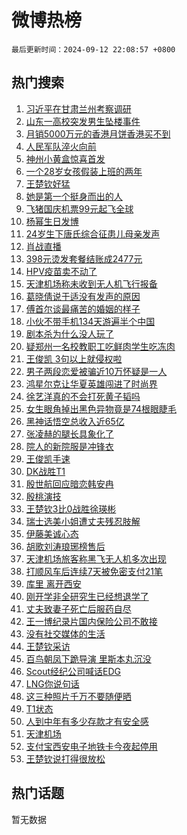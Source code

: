 # 微博热榜

`最后更新时间：2024-09-12 22:08:57 +0800`

## 热门搜索

1. [习近平在甘肃兰州考察调研](https://m.weibo.cn/search?containerid=100103type%3D1%26t%3D10%26q%3D%23%E4%B9%A0%E8%BF%91%E5%B9%B3%E5%9C%A8%E7%94%98%E8%82%83%E5%85%B0%E5%B7%9E%E8%80%83%E5%AF%9F%E8%B0%83%E7%A0%94%23&stream_entry_id=51&isnewpage=1&extparam=seat%3D1%26pos%3D0%26q%3D%2523%25E4%25B9%25A0%25E8%25BF%2591%25E5%25B9%25B3%25E5%259C%25A8%25E7%2594%2598%25E8%2582%2583%25E5%2585%25B0%25E5%25B7%259E%25E8%2580%2583%25E5%25AF%259F%25E8%25B0%2583%25E7%25A0%2594%2523%26cate%3D10103%26dgr%3D0%26c_type%3D51%26filter_type%3Drealtimehot%26stream_entry_id%3D51%26display_time%3D1726150135%26pre_seqid%3D17261501358380123536739)
1. [山东一高校突发男生坠楼事件](https://m.weibo.cn/search?containerid=100103type%3D1%26t%3D10%26q%3D%23%E5%B1%B1%E4%B8%9C%E4%B8%80%E9%AB%98%E6%A0%A1%E7%AA%81%E5%8F%91%E7%94%B7%E7%94%9F%E5%9D%A0%E6%A5%BC%E4%BA%8B%E4%BB%B6%23&stream_entry_id=31&isnewpage=1&extparam=seat%3D1%26realpos%3D1%26lcate%3D5001%26filter_type%3Drealtimehot%26c_type%3D31%26flag%3D2%26q%3D%2523%25E5%25B1%25B1%25E4%25B8%259C%25E4%25B8%2580%25E9%25AB%2598%25E6%25A0%25A1%25E7%25AA%2581%25E5%258F%2591%25E7%2594%25B7%25E7%2594%259F%25E5%259D%25A0%25E6%25A5%25BC%25E4%25BA%258B%25E4%25BB%25B6%2523%26band_rank%3D1%26pos%3D0%26dgr%3D0%26cate%3D5001%26stream_entry_id%3D31%26display_time%3D1726150135%26pre_seqid%3D17261501358380123536739)
1. [月销5000万元的香港月饼香港买不到](https://m.weibo.cn/search?containerid=100103type%3D1%26t%3D10%26q%3D%23%E6%9C%88%E9%94%805000%E4%B8%87%E5%85%83%E7%9A%84%E9%A6%99%E6%B8%AF%E6%9C%88%E9%A5%BC%E9%A6%99%E6%B8%AF%E4%B9%B0%E4%B8%8D%E5%88%B0%23&stream_entry_id=31&isnewpage=1&extparam=seat%3D1%26realpos%3D2%26lcate%3D5001%26filter_type%3Drealtimehot%26c_type%3D31%26flag%3D1%26q%3D%2523%25E6%259C%2588%25E9%2594%25805000%25E4%25B8%2587%25E5%2585%2583%25E7%259A%2584%25E9%25A6%2599%25E6%25B8%25AF%25E6%259C%2588%25E9%25A5%25BC%25E9%25A6%2599%25E6%25B8%25AF%25E4%25B9%25B0%25E4%25B8%258D%25E5%2588%25B0%2523%26band_rank%3D2%26pos%3D1%26dgr%3D0%26cate%3D5001%26stream_entry_id%3D31%26display_time%3D1726150135%26pre_seqid%3D17261501358380123536739)
1. [人民军队淬火向前](https://m.weibo.cn/search?containerid=100103type%3D1%26t%3D10%26q%3D%23%E4%BA%BA%E6%B0%91%E5%86%9B%E9%98%9F%E6%B7%AC%E7%81%AB%E5%90%91%E5%89%8D%23&stream_entry_id=31&isnewpage=1&extparam=seat%3D1%26realpos%3D3%26lcate%3D5001%26filter_type%3Drealtimehot%26c_type%3D31%26flag%3D0%26q%3D%2523%25E4%25BA%25BA%25E6%25B0%2591%25E5%2586%259B%25E9%2598%259F%25E6%25B7%25AC%25E7%2581%25AB%25E5%2590%2591%25E5%2589%258D%2523%26band_rank%3D3%26pos%3D2%26dgr%3D0%26cate%3D5001%26stream_entry_id%3D31%26display_time%3D1726150135%26pre_seqid%3D17261501358380123536739)
1. [神州小黄盒惊喜首发](https://m.weibo.cn/search?containerid=100103type%3D1%26t%3D10%26q%3D%23%E7%A5%9E%E5%B7%9E%E5%B0%8F%E9%BB%84%E7%9B%92%E6%83%8A%E5%96%9C%E9%A6%96%E5%8F%91%23&stream_entry_id=31&isnewpage=1&extparam=seat%3D1%26is_ad_pos%3D1%26lcate%3D5001%26filter_type%3Drealtimehot%26cate%3D5001%26c_type%3D31%26adid%3D254849%26q%3D%2523%25E7%25A5%259E%25E5%25B7%259E%25E5%25B0%258F%25E9%25BB%2584%25E7%259B%2592%25E6%2583%258A%25E5%2596%259C%25E9%25A6%2596%25E5%258F%2591%2523%26band_rank%3D4%26pos%3D3%26topic_ad%3D1%26dgr%3D0%26stream_entry_id%3D31%26display_time%3D1726150135%26pre_seqid%3D17261501358380123536739)
1. [一个28岁女孩假装上班的两年](https://m.weibo.cn/search?containerid=100103type%3D1%26t%3D10%26q%3D%23%E4%B8%80%E4%B8%AA28%E5%B2%81%E5%A5%B3%E5%AD%A9%E5%81%87%E8%A3%85%E4%B8%8A%E7%8F%AD%E7%9A%84%E4%B8%A4%E5%B9%B4%23&stream_entry_id=31&isnewpage=1&extparam=seat%3D1%26realpos%3D4%26lcate%3D5001%26filter_type%3Drealtimehot%26c_type%3D31%26flag%3D2%26q%3D%2523%25E4%25B8%2580%25E4%25B8%25AA28%25E5%25B2%2581%25E5%25A5%25B3%25E5%25AD%25A9%25E5%2581%2587%25E8%25A3%2585%25E4%25B8%258A%25E7%258F%25AD%25E7%259A%2584%25E4%25B8%25A4%25E5%25B9%25B4%2523%26band_rank%3D4%26pos%3D4%26dgr%3D0%26cate%3D5001%26stream_entry_id%3D31%26display_time%3D1726150135%26pre_seqid%3D17261501358380123536739)
1. [王楚钦好猛](https://m.weibo.cn/search?containerid=100103type%3D1%26t%3D10%26q%3D%E7%8E%8B%E6%A5%9A%E9%92%A6%E5%A5%BD%E7%8C%9B&stream_entry_id=31&isnewpage=1&extparam=seat%3D1%26realpos%3D5%26lcate%3D5001%26filter_type%3Drealtimehot%26c_type%3D31%26flag%3D0%26q%3D%25E7%258E%258B%25E6%25A5%259A%25E9%2592%25A6%25E5%25A5%25BD%25E7%258C%259B%26band_rank%3D5%26pos%3D5%26dgr%3D0%26cate%3D5001%26stream_entry_id%3D31%26display_time%3D1726150135%26pre_seqid%3D17261501358380123536739)
1. [她是第一个挺身而出的人](https://m.weibo.cn/search?containerid=100103type%3D1%26t%3D10%26q%3D%23%E5%A5%B9%E6%98%AF%E7%AC%AC%E4%B8%80%E4%B8%AA%E6%8C%BA%E8%BA%AB%E8%80%8C%E5%87%BA%E7%9A%84%E4%BA%BA%23&stream_entry_id=31&isnewpage=1&extparam=seat%3D1%26realpos%3D6%26lcate%3D5001%26filter_type%3Drealtimehot%26c_type%3D31%26flag%3D32768%26q%3D%2523%25E5%25A5%25B9%25E6%2598%25AF%25E7%25AC%25AC%25E4%25B8%2580%25E4%25B8%25AA%25E6%258C%25BA%25E8%25BA%25AB%25E8%2580%258C%25E5%2587%25BA%25E7%259A%2584%25E4%25BA%25BA%2523%26band_rank%3D6%26pos%3D6%26dgr%3D0%26cate%3D5001%26stream_entry_id%3D31%26display_time%3D1726150135%26pre_seqid%3D17261501358380123536739)
1. [飞猪国庆机票99元起飞全球](https://m.weibo.cn/search?containerid=100103type%3D1%26t%3D10%26q%3D%23%E9%A3%9E%E7%8C%AA%E5%9B%BD%E5%BA%86%E6%9C%BA%E7%A5%A899%E5%85%83%E8%B5%B7%E9%A3%9E%E5%85%A8%E7%90%83%23&stream_entry_id=31&isnewpage=1&extparam=seat%3D1%26is_ad_pos%3D1%26lcate%3D5001%26filter_type%3Drealtimehot%26cate%3D5001%26c_type%3D31%26adid%3D254898%26q%3D%2523%25E9%25A3%259E%25E7%258C%25AA%25E5%259B%25BD%25E5%25BA%2586%25E6%259C%25BA%25E7%25A5%25A899%25E5%2585%2583%25E8%25B5%25B7%25E9%25A3%259E%25E5%2585%25A8%25E7%2590%2583%2523%26band_rank%3D7%26pos%3D7%26topic_ad%3D1%26dgr%3D0%26stream_entry_id%3D31%26display_time%3D1726150135%26pre_seqid%3D17261501358380123536739)
1. [杨幂生日发博](https://m.weibo.cn/search?containerid=100103type%3D1%26t%3D10%26q%3D%23%E6%9D%A8%E5%B9%82%E7%94%9F%E6%97%A5%E5%8F%91%E5%8D%9A%23&stream_entry_id=31&isnewpage=1&extparam=seat%3D1%26realpos%3D7%26lcate%3D5001%26filter_type%3Drealtimehot%26c_type%3D31%26flag%3D2%26q%3D%2523%25E6%259D%25A8%25E5%25B9%2582%25E7%2594%259F%25E6%2597%25A5%25E5%258F%2591%25E5%258D%259A%2523%26band_rank%3D7%26pos%3D8%26dgr%3D0%26cate%3D5001%26stream_entry_id%3D31%26display_time%3D1726150135%26pre_seqid%3D17261501358380123536739)
1. [24岁生下唐氏综合征患儿母亲发声](https://m.weibo.cn/search?containerid=100103type%3D1%26t%3D10%26q%3D%2324%E5%B2%81%E7%94%9F%E4%B8%8B%E5%94%90%E6%B0%8F%E7%BB%BC%E5%90%88%E5%BE%81%E6%82%A3%E5%84%BF%E6%AF%8D%E4%BA%B2%E5%8F%91%E5%A3%B0%23&stream_entry_id=31&isnewpage=1&extparam=seat%3D1%26realpos%3D8%26lcate%3D5001%26filter_type%3Drealtimehot%26c_type%3D31%26flag%3D2%26q%3D%252324%25E5%25B2%2581%25E7%2594%259F%25E4%25B8%258B%25E5%2594%2590%25E6%25B0%258F%25E7%25BB%25BC%25E5%2590%2588%25E5%25BE%2581%25E6%2582%25A3%25E5%2584%25BF%25E6%25AF%258D%25E4%25BA%25B2%25E5%258F%2591%25E5%25A3%25B0%2523%26band_rank%3D8%26pos%3D9%26dgr%3D0%26cate%3D5001%26stream_entry_id%3D31%26display_time%3D1726150135%26pre_seqid%3D17261501358380123536739)
1. [肖战直播](https://m.weibo.cn/search?containerid=100103type%3D1%26t%3D10%26q%3D%E8%82%96%E6%88%98%E7%9B%B4%E6%92%AD&stream_entry_id=31&isnewpage=1&extparam=seat%3D1%26realpos%3D9%26lcate%3D5001%26filter_type%3Drealtimehot%26c_type%3D31%26flag%3D2%26q%3D%25E8%2582%2596%25E6%2588%2598%25E7%259B%25B4%25E6%2592%25AD%26band_rank%3D9%26pos%3D10%26dgr%3D0%26cate%3D5001%26stream_entry_id%3D31%26display_time%3D1726150135%26pre_seqid%3D17261501358380123536739)
1. [398元烫发套餐结账成2477元](https://m.weibo.cn/search?containerid=100103type%3D1%26t%3D10%26q%3D%23398%E5%85%83%E7%83%AB%E5%8F%91%E5%A5%97%E9%A4%90%E7%BB%93%E8%B4%A6%E6%88%902477%E5%85%83%23&stream_entry_id=31&isnewpage=1&extparam=seat%3D1%26realpos%3D10%26lcate%3D5001%26filter_type%3Drealtimehot%26c_type%3D31%26flag%3D1%26q%3D%2523398%25E5%2585%2583%25E7%2583%25AB%25E5%258F%2591%25E5%25A5%2597%25E9%25A4%2590%25E7%25BB%2593%25E8%25B4%25A6%25E6%2588%25902477%25E5%2585%2583%2523%26band_rank%3D10%26pos%3D11%26dgr%3D0%26cate%3D5001%26stream_entry_id%3D31%26display_time%3D1726150135%26pre_seqid%3D17261501358380123536739)
1. [HPV疫苗卖不动了](https://m.weibo.cn/search?containerid=100103type%3D1%26t%3D10%26q%3D%23HPV%E7%96%AB%E8%8B%97%E5%8D%96%E4%B8%8D%E5%8A%A8%E4%BA%86%23&stream_entry_id=31&isnewpage=1&extparam=seat%3D1%26realpos%3D11%26lcate%3D5001%26filter_type%3Drealtimehot%26c_type%3D31%26flag%3D2%26q%3D%2523HPV%25E7%2596%25AB%25E8%258B%2597%25E5%258D%2596%25E4%25B8%258D%25E5%258A%25A8%25E4%25BA%2586%2523%26band_rank%3D11%26pos%3D12%26dgr%3D0%26cate%3D5001%26stream_entry_id%3D31%26display_time%3D1726150135%26pre_seqid%3D17261501358380123536739)
1. [天津机场称未收到无人机飞行报备](https://m.weibo.cn/search?containerid=100103type%3D1%26t%3D10%26q%3D%23%E5%A4%A9%E6%B4%A5%E6%9C%BA%E5%9C%BA%E7%A7%B0%E6%9C%AA%E6%94%B6%E5%88%B0%E6%97%A0%E4%BA%BA%E6%9C%BA%E9%A3%9E%E8%A1%8C%E6%8A%A5%E5%A4%87%23&stream_entry_id=31&isnewpage=1&extparam=seat%3D1%26realpos%3D12%26lcate%3D5001%26filter_type%3Drealtimehot%26c_type%3D31%26flag%3D1%26q%3D%2523%25E5%25A4%25A9%25E6%25B4%25A5%25E6%259C%25BA%25E5%259C%25BA%25E7%25A7%25B0%25E6%259C%25AA%25E6%2594%25B6%25E5%2588%25B0%25E6%2597%25A0%25E4%25BA%25BA%25E6%259C%25BA%25E9%25A3%259E%25E8%25A1%258C%25E6%258A%25A5%25E5%25A4%2587%2523%26band_rank%3D12%26pos%3D13%26dgr%3D0%26cate%3D5001%26stream_entry_id%3D31%26display_time%3D1726150135%26pre_seqid%3D17261501358380123536739)
1. [葛晓倩说于适没有发声的原因](https://m.weibo.cn/search?containerid=100103type%3D1%26t%3D10%26q%3D%23%E8%91%9B%E6%99%93%E5%80%A9%E8%AF%B4%E4%BA%8E%E9%80%82%E6%B2%A1%E6%9C%89%E5%8F%91%E5%A3%B0%E7%9A%84%E5%8E%9F%E5%9B%A0%23&stream_entry_id=31&isnewpage=1&extparam=seat%3D1%26realpos%3D13%26lcate%3D5001%26filter_type%3Drealtimehot%26c_type%3D31%26flag%3D0%26q%3D%2523%25E8%2591%259B%25E6%2599%2593%25E5%2580%25A9%25E8%25AF%25B4%25E4%25BA%258E%25E9%2580%2582%25E6%25B2%25A1%25E6%259C%2589%25E5%258F%2591%25E5%25A3%25B0%25E7%259A%2584%25E5%258E%259F%25E5%259B%25A0%2523%26band_rank%3D13%26pos%3D14%26dgr%3D0%26cate%3D5001%26stream_entry_id%3D31%26display_time%3D1726150135%26pre_seqid%3D17261501358380123536739)
1. [傅首尔谈最痛苦的婚姻的样子](https://m.weibo.cn/search?containerid=100103type%3D1%26t%3D10%26q%3D%E5%82%85%E9%A6%96%E5%B0%94%E8%B0%88%E6%9C%80%E7%97%9B%E8%8B%A6%E7%9A%84%E5%A9%9A%E5%A7%BB%E7%9A%84%E6%A0%B7%E5%AD%90&stream_entry_id=31&isnewpage=1&extparam=seat%3D1%26realpos%3D14%26lcate%3D5001%26filter_type%3Drealtimehot%26c_type%3D31%26flag%3D0%26q%3D%25E5%2582%2585%25E9%25A6%2596%25E5%25B0%2594%25E8%25B0%2588%25E6%259C%2580%25E7%2597%259B%25E8%258B%25A6%25E7%259A%2584%25E5%25A9%259A%25E5%25A7%25BB%25E7%259A%2584%25E6%25A0%25B7%25E5%25AD%2590%26band_rank%3D14%26pos%3D15%26dgr%3D0%26cate%3D5001%26stream_entry_id%3D31%26display_time%3D1726150135%26pre_seqid%3D17261501358380123536739)
1. [小伙不带手机134天游遍半个中国](https://m.weibo.cn/search?containerid=100103type%3D1%26t%3D10%26q%3D%23%E5%B0%8F%E4%BC%99%E4%B8%8D%E5%B8%A6%E6%89%8B%E6%9C%BA134%E5%A4%A9%E6%B8%B8%E9%81%8D%E5%8D%8A%E4%B8%AA%E4%B8%AD%E5%9B%BD%23&stream_entry_id=31&isnewpage=1&extparam=seat%3D1%26realpos%3D15%26lcate%3D5001%26filter_type%3Drealtimehot%26c_type%3D31%26flag%3D1%26q%3D%2523%25E5%25B0%258F%25E4%25BC%2599%25E4%25B8%258D%25E5%25B8%25A6%25E6%2589%258B%25E6%259C%25BA134%25E5%25A4%25A9%25E6%25B8%25B8%25E9%2581%258D%25E5%258D%258A%25E4%25B8%25AA%25E4%25B8%25AD%25E5%259B%25BD%2523%26band_rank%3D15%26pos%3D16%26dgr%3D0%26cate%3D5001%26stream_entry_id%3D31%26display_time%3D1726150135%26pre_seqid%3D17261501358380123536739)
1. [剧本杀为什么没人玩了](https://m.weibo.cn/search?containerid=100103type%3D1%26t%3D10%26q%3D%23%E5%89%A7%E6%9C%AC%E6%9D%80%E4%B8%BA%E4%BB%80%E4%B9%88%E6%B2%A1%E4%BA%BA%E7%8E%A9%E4%BA%86%23&stream_entry_id=31&isnewpage=1&extparam=seat%3D1%26realpos%3D16%26lcate%3D5001%26filter_type%3Drealtimehot%26c_type%3D31%26flag%3D0%26q%3D%2523%25E5%2589%25A7%25E6%259C%25AC%25E6%259D%2580%25E4%25B8%25BA%25E4%25BB%2580%25E4%25B9%2588%25E6%25B2%25A1%25E4%25BA%25BA%25E7%258E%25A9%25E4%25BA%2586%2523%26band_rank%3D16%26pos%3D17%26dgr%3D0%26cate%3D5001%26stream_entry_id%3D31%26display_time%3D1726150135%26pre_seqid%3D17261501358380123536739)
1. [疑郑州一名校教职工吃鲜肉学生吃冻肉](https://m.weibo.cn/search?containerid=100103type%3D1%26t%3D10%26q%3D%23%E7%96%91%E9%83%91%E5%B7%9E%E4%B8%80%E5%90%8D%E6%A0%A1%E6%95%99%E8%81%8C%E5%B7%A5%E5%90%83%E9%B2%9C%E8%82%89%E5%AD%A6%E7%94%9F%E5%90%83%E5%86%BB%E8%82%89%23&stream_entry_id=31&isnewpage=1&extparam=seat%3D1%26realpos%3D17%26lcate%3D5001%26filter_type%3Drealtimehot%26c_type%3D31%26flag%3D0%26q%3D%2523%25E7%2596%2591%25E9%2583%2591%25E5%25B7%259E%25E4%25B8%2580%25E5%2590%258D%25E6%25A0%25A1%25E6%2595%2599%25E8%2581%258C%25E5%25B7%25A5%25E5%2590%2583%25E9%25B2%259C%25E8%2582%2589%25E5%25AD%25A6%25E7%2594%259F%25E5%2590%2583%25E5%2586%25BB%25E8%2582%2589%2523%26band_rank%3D17%26pos%3D18%26dgr%3D0%26cate%3D5001%26stream_entry_id%3D31%26display_time%3D1726150135%26pre_seqid%3D17261501358380123536739)
1. [王俊凯 3句以上就侵权啦](https://m.weibo.cn/search?containerid=100103type%3D1%26t%3D10%26q%3D%E7%8E%8B%E4%BF%8A%E5%87%AF+3%E5%8F%A5%E4%BB%A5%E4%B8%8A%E5%B0%B1%E4%BE%B5%E6%9D%83%E5%95%A6&stream_entry_id=31&isnewpage=1&extparam=seat%3D1%26realpos%3D18%26lcate%3D5001%26filter_type%3Drealtimehot%26c_type%3D31%26flag%3D1%26q%3D%25E7%258E%258B%25E4%25BF%258A%25E5%2587%25AF%25203%25E5%258F%25A5%25E4%25BB%25A5%25E4%25B8%258A%25E5%25B0%25B1%25E4%25BE%25B5%25E6%259D%2583%25E5%2595%25A6%26band_rank%3D18%26pos%3D19%26dgr%3D0%26cate%3D5001%26stream_entry_id%3D31%26display_time%3D1726150135%26pre_seqid%3D17261501358380123536739)
1. [男子两段恋爱被骗近10万怀疑是一人](https://m.weibo.cn/search?containerid=100103type%3D1%26t%3D10%26q%3D%23%E7%94%B7%E5%AD%90%E4%B8%A4%E6%AE%B5%E6%81%8B%E7%88%B1%E8%A2%AB%E9%AA%97%E8%BF%9110%E4%B8%87%E6%80%80%E7%96%91%E6%98%AF%E4%B8%80%E4%BA%BA%23&stream_entry_id=31&isnewpage=1&extparam=seat%3D1%26realpos%3D19%26lcate%3D5001%26filter_type%3Drealtimehot%26c_type%3D31%26flag%3D1%26q%3D%2523%25E7%2594%25B7%25E5%25AD%2590%25E4%25B8%25A4%25E6%25AE%25B5%25E6%2581%258B%25E7%2588%25B1%25E8%25A2%25AB%25E9%25AA%2597%25E8%25BF%259110%25E4%25B8%2587%25E6%2580%2580%25E7%2596%2591%25E6%2598%25AF%25E4%25B8%2580%25E4%25BA%25BA%2523%26band_rank%3D19%26pos%3D20%26dgr%3D0%26cate%3D5001%26stream_entry_id%3D31%26display_time%3D1726150135%26pre_seqid%3D17261501358380123536739)
1. [鸿星尔克让华夏英雄闯进了时尚界](https://m.weibo.cn/search?containerid=100103type%3D1%26t%3D10%26q%3D%23%E9%B8%BF%E6%98%9F%E5%B0%94%E5%85%8B%E8%AE%A9%E5%8D%8E%E5%A4%8F%E8%8B%B1%E9%9B%84%E9%97%AF%E8%BF%9B%E4%BA%86%E6%97%B6%E5%B0%9A%E7%95%8C%23&stream_entry_id=31&isnewpage=1&extparam=seat%3D1%26realpos%3D20%26lcate%3D5001%26filter_type%3Drealtimehot%26flag%3D0%26c_type%3D31%26dgr%3D0%26q%3D%2523%25E9%25B8%25BF%25E6%2598%259F%25E5%25B0%2594%25E5%2585%258B%25E8%25AE%25A9%25E5%258D%258E%25E5%25A4%258F%25E8%258B%25B1%25E9%259B%2584%25E9%2597%25AF%25E8%25BF%259B%25E4%25BA%2586%25E6%2597%25B6%25E5%25B0%259A%25E7%2595%258C%2523%26band_rank%3D20%26pos%3D21%26adid%3D254710%26cate%3D5001%26stream_entry_id%3D31%26display_time%3D1726150135%26pre_seqid%3D17261501358380123536739)
1. [徐艺洋真的不会打死黄子韬吗](https://m.weibo.cn/search?containerid=100103type%3D1%26t%3D10%26q%3D%23%E5%BE%90%E8%89%BA%E6%B4%8B%E7%9C%9F%E7%9A%84%E4%B8%8D%E4%BC%9A%E6%89%93%E6%AD%BB%E9%BB%84%E5%AD%90%E9%9F%AC%E5%90%97%23&stream_entry_id=31&isnewpage=1&extparam=seat%3D1%26realpos%3D21%26lcate%3D5001%26filter_type%3Drealtimehot%26c_type%3D31%26flag%3D2%26q%3D%2523%25E5%25BE%2590%25E8%2589%25BA%25E6%25B4%258B%25E7%259C%259F%25E7%259A%2584%25E4%25B8%258D%25E4%25BC%259A%25E6%2589%2593%25E6%25AD%25BB%25E9%25BB%2584%25E5%25AD%2590%25E9%259F%25AC%25E5%2590%2597%2523%26band_rank%3D21%26pos%3D22%26dgr%3D0%26cate%3D5001%26stream_entry_id%3D31%26display_time%3D1726150135%26pre_seqid%3D17261501358380123536739)
1. [女生眼角掉出黑色异物竟是74根眼睫毛](https://m.weibo.cn/search?containerid=100103type%3D1%26t%3D10%26q%3D%23%E5%A5%B3%E7%94%9F%E7%9C%BC%E8%A7%92%E6%8E%89%E5%87%BA%E9%BB%91%E8%89%B2%E5%BC%82%E7%89%A9%E7%AB%9F%E6%98%AF74%E6%A0%B9%E7%9C%BC%E7%9D%AB%E6%AF%9B%23&stream_entry_id=31&isnewpage=1&extparam=seat%3D1%26realpos%3D22%26lcate%3D5001%26filter_type%3Drealtimehot%26c_type%3D31%26flag%3D0%26q%3D%2523%25E5%25A5%25B3%25E7%2594%259F%25E7%259C%25BC%25E8%25A7%2592%25E6%258E%2589%25E5%2587%25BA%25E9%25BB%2591%25E8%2589%25B2%25E5%25BC%2582%25E7%2589%25A9%25E7%25AB%259F%25E6%2598%25AF74%25E6%25A0%25B9%25E7%259C%25BC%25E7%259D%25AB%25E6%25AF%259B%2523%26band_rank%3D22%26pos%3D23%26dgr%3D0%26cate%3D5001%26stream_entry_id%3D31%26display_time%3D1726150135%26pre_seqid%3D17261501358380123536739)
1. [黑神话悟空总收入近65亿](https://m.weibo.cn/search?containerid=100103type%3D1%26t%3D10%26q%3D%23%E9%BB%91%E7%A5%9E%E8%AF%9D%E6%82%9F%E7%A9%BA%E6%80%BB%E6%94%B6%E5%85%A5%E8%BF%9165%E4%BA%BF%23&stream_entry_id=31&isnewpage=1&extparam=seat%3D1%26realpos%3D23%26lcate%3D5001%26filter_type%3Drealtimehot%26c_type%3D31%26flag%3D1%26q%3D%2523%25E9%25BB%2591%25E7%25A5%259E%25E8%25AF%259D%25E6%2582%259F%25E7%25A9%25BA%25E6%2580%25BB%25E6%2594%25B6%25E5%2585%25A5%25E8%25BF%259165%25E4%25BA%25BF%2523%26band_rank%3D23%26pos%3D24%26dgr%3D0%26cate%3D5001%26stream_entry_id%3D31%26display_time%3D1726150135%26pre_seqid%3D17261501358380123536739)
1. [张凌赫的腿长具象化了](https://m.weibo.cn/search?containerid=100103type%3D1%26t%3D10%26q%3D%E5%BC%A0%E5%87%8C%E8%B5%AB%E7%9A%84%E8%85%BF%E9%95%BF%E5%85%B7%E8%B1%A1%E5%8C%96%E4%BA%86&stream_entry_id=31&isnewpage=1&extparam=seat%3D1%26realpos%3D24%26lcate%3D5001%26filter_type%3Drealtimehot%26c_type%3D31%26flag%3D1%26q%3D%25E5%25BC%25A0%25E5%2587%258C%25E8%25B5%25AB%25E7%259A%2584%25E8%2585%25BF%25E9%2595%25BF%25E5%2585%25B7%25E8%25B1%25A1%25E5%258C%2596%25E4%25BA%2586%26band_rank%3D24%26pos%3D25%26dgr%3D0%26cate%3D5001%26stream_entry_id%3D31%26display_time%3D1726150135%26pre_seqid%3D17261501358380123536739)
1. [院人的新院服是冲锋衣](https://m.weibo.cn/search?containerid=100103type%3D1%26t%3D10%26q%3D%E9%99%A2%E4%BA%BA%E7%9A%84%E6%96%B0%E9%99%A2%E6%9C%8D%E6%98%AF%E5%86%B2%E9%94%8B%E8%A1%A3&stream_entry_id=31&isnewpage=1&extparam=seat%3D1%26realpos%3D25%26lcate%3D5001%26filter_type%3Drealtimehot%26flag%3D0%26c_type%3D31%26dgr%3D0%26q%3D%25E9%2599%25A2%25E4%25BA%25BA%25E7%259A%2584%25E6%2596%25B0%25E9%2599%25A2%25E6%259C%258D%25E6%2598%25AF%25E5%2586%25B2%25E9%2594%258B%25E8%25A1%25A3%26band_rank%3D25%26pos%3D26%26adid%3D254985%26cate%3D5001%26stream_entry_id%3D31%26display_time%3D1726150135%26pre_seqid%3D17261501358380123536739)
1. [王俊凯手速](https://m.weibo.cn/search?containerid=100103type%3D1%26t%3D10%26q%3D%23%E7%8E%8B%E4%BF%8A%E5%87%AF%E6%89%8B%E9%80%9F%23&stream_entry_id=31&isnewpage=1&extparam=seat%3D1%26realpos%3D26%26lcate%3D5001%26filter_type%3Drealtimehot%26c_type%3D31%26flag%3D1%26q%3D%2523%25E7%258E%258B%25E4%25BF%258A%25E5%2587%25AF%25E6%2589%258B%25E9%2580%259F%2523%26band_rank%3D26%26pos%3D27%26dgr%3D0%26cate%3D5001%26stream_entry_id%3D31%26display_time%3D1726150135%26pre_seqid%3D17261501358380123536739)
1. [DK战胜T1](https://m.weibo.cn/search?containerid=100103type%3D1%26t%3D10%26q%3D%23DK%E6%88%98%E8%83%9CT1%23&stream_entry_id=31&isnewpage=1&extparam=seat%3D1%26realpos%3D27%26lcate%3D5001%26filter_type%3Drealtimehot%26c_type%3D31%26flag%3D1%26q%3D%2523DK%25E6%2588%2598%25E8%2583%259CT1%2523%26band_rank%3D27%26pos%3D28%26dgr%3D0%26cate%3D5001%26stream_entry_id%3D31%26display_time%3D1726150135%26pre_seqid%3D17261501358380123536739)
1. [殷世航回应暗恋韩安冉](https://m.weibo.cn/search?containerid=100103type%3D1%26t%3D10%26q%3D%23%E6%AE%B7%E4%B8%96%E8%88%AA%E5%9B%9E%E5%BA%94%E6%9A%97%E6%81%8B%E9%9F%A9%E5%AE%89%E5%86%89%23&stream_entry_id=31&isnewpage=1&extparam=seat%3D1%26realpos%3D28%26lcate%3D5001%26filter_type%3Drealtimehot%26c_type%3D31%26flag%3D0%26q%3D%2523%25E6%25AE%25B7%25E4%25B8%2596%25E8%2588%25AA%25E5%259B%259E%25E5%25BA%2594%25E6%259A%2597%25E6%2581%258B%25E9%259F%25A9%25E5%25AE%2589%25E5%2586%2589%2523%26band_rank%3D28%26pos%3D29%26dgr%3D0%26cate%3D5001%26stream_entry_id%3D31%26display_time%3D1726150135%26pre_seqid%3D17261501358380123536739)
1. [殷桃演技](https://m.weibo.cn/search?containerid=100103type%3D1%26t%3D10%26q%3D%E6%AE%B7%E6%A1%83%E6%BC%94%E6%8A%80&stream_entry_id=31&isnewpage=1&extparam=seat%3D1%26realpos%3D29%26lcate%3D5001%26filter_type%3Drealtimehot%26c_type%3D31%26flag%3D1%26q%3D%25E6%25AE%25B7%25E6%25A1%2583%25E6%25BC%2594%25E6%258A%2580%26band_rank%3D29%26pos%3D30%26dgr%3D0%26cate%3D5001%26stream_entry_id%3D31%26display_time%3D1726150135%26pre_seqid%3D17261501358380123536739)
1. [王楚钦3比0战胜徐瑛彬](https://m.weibo.cn/search?containerid=100103type%3D1%26t%3D10%26q%3D%23%E7%8E%8B%E6%A5%9A%E9%92%A63%E6%AF%940%E6%88%98%E8%83%9C%E5%BE%90%E7%91%9B%E5%BD%AC%23&stream_entry_id=31&isnewpage=1&extparam=seat%3D1%26realpos%3D30%26lcate%3D5001%26filter_type%3Drealtimehot%26c_type%3D31%26flag%3D1%26q%3D%2523%25E7%258E%258B%25E6%25A5%259A%25E9%2592%25A63%25E6%25AF%25940%25E6%2588%2598%25E8%2583%259C%25E5%25BE%2590%25E7%2591%259B%25E5%25BD%25AC%2523%26band_rank%3D30%26pos%3D31%26dgr%3D0%26cate%3D5001%26stream_entry_id%3D31%26display_time%3D1726150135%26pre_seqid%3D17261501358380123536739)
1. [瑞士选美小姐遭丈夫残忍肢解](https://m.weibo.cn/search?containerid=100103type%3D1%26t%3D10%26q%3D%23%E7%91%9E%E5%A3%AB%E9%80%89%E7%BE%8E%E5%B0%8F%E5%A7%90%E9%81%AD%E4%B8%88%E5%A4%AB%E6%AE%8B%E5%BF%8D%E8%82%A2%E8%A7%A3%23&stream_entry_id=31&isnewpage=1&extparam=seat%3D1%26realpos%3D31%26lcate%3D5001%26filter_type%3Drealtimehot%26c_type%3D31%26flag%3D0%26q%3D%2523%25E7%2591%259E%25E5%25A3%25AB%25E9%2580%2589%25E7%25BE%258E%25E5%25B0%258F%25E5%25A7%2590%25E9%2581%25AD%25E4%25B8%2588%25E5%25A4%25AB%25E6%25AE%258B%25E5%25BF%258D%25E8%2582%25A2%25E8%25A7%25A3%2523%26band_rank%3D31%26pos%3D32%26dgr%3D0%26cate%3D5001%26stream_entry_id%3D31%26display_time%3D1726150135%26pre_seqid%3D17261501358380123536739)
1. [伊藤美诚心态](https://m.weibo.cn/search?containerid=100103type%3D1%26t%3D10%26q%3D%E4%BC%8A%E8%97%A4%E7%BE%8E%E8%AF%9A%E5%BF%83%E6%80%81&stream_entry_id=31&isnewpage=1&extparam=seat%3D1%26realpos%3D32%26lcate%3D5001%26filter_type%3Drealtimehot%26c_type%3D31%26flag%3D1%26q%3D%25E4%25BC%258A%25E8%2597%25A4%25E7%25BE%258E%25E8%25AF%259A%25E5%25BF%2583%25E6%2580%2581%26band_rank%3D32%26pos%3D33%26dgr%3D0%26cate%3D5001%26stream_entry_id%3D31%26display_time%3D1726150135%26pre_seqid%3D17261501358380123536739)
1. [胡歌刘涛琅琊榜售后](https://m.weibo.cn/search?containerid=100103type%3D1%26t%3D10%26q%3D%23%E8%83%A1%E6%AD%8C%E5%88%98%E6%B6%9B%E7%90%85%E7%90%8A%E6%A6%9C%E5%94%AE%E5%90%8E%23&stream_entry_id=31&isnewpage=1&extparam=seat%3D1%26realpos%3D33%26lcate%3D5001%26filter_type%3Drealtimehot%26c_type%3D31%26flag%3D1%26q%3D%2523%25E8%2583%25A1%25E6%25AD%258C%25E5%2588%2598%25E6%25B6%259B%25E7%2590%2585%25E7%2590%258A%25E6%25A6%259C%25E5%2594%25AE%25E5%2590%258E%2523%26band_rank%3D33%26pos%3D34%26dgr%3D0%26cate%3D5001%26stream_entry_id%3D31%26display_time%3D1726150135%26pre_seqid%3D17261501358380123536739)
1. [天津机场旅客称黑飞无人机多次出现](https://m.weibo.cn/search?containerid=100103type%3D1%26t%3D10%26q%3D%23%E5%A4%A9%E6%B4%A5%E6%9C%BA%E5%9C%BA%E6%97%85%E5%AE%A2%E7%A7%B0%E9%BB%91%E9%A3%9E%E6%97%A0%E4%BA%BA%E6%9C%BA%E5%A4%9A%E6%AC%A1%E5%87%BA%E7%8E%B0%23&stream_entry_id=31&isnewpage=1&extparam=seat%3D1%26realpos%3D34%26lcate%3D5001%26filter_type%3Drealtimehot%26c_type%3D31%26flag%3D1%26q%3D%2523%25E5%25A4%25A9%25E6%25B4%25A5%25E6%259C%25BA%25E5%259C%25BA%25E6%2597%2585%25E5%25AE%25A2%25E7%25A7%25B0%25E9%25BB%2591%25E9%25A3%259E%25E6%2597%25A0%25E4%25BA%25BA%25E6%259C%25BA%25E5%25A4%259A%25E6%25AC%25A1%25E5%2587%25BA%25E7%258E%25B0%2523%26band_rank%3D34%26pos%3D35%26dgr%3D0%26cate%3D5001%26stream_entry_id%3D31%26display_time%3D1726150135%26pre_seqid%3D17261501358380123536739)
1. [打顺风车后连续7天被免密支付21笔](https://m.weibo.cn/search?containerid=100103type%3D1%26t%3D10%26q%3D%23%E6%89%93%E9%A1%BA%E9%A3%8E%E8%BD%A6%E5%90%8E%E8%BF%9E%E7%BB%AD7%E5%A4%A9%E8%A2%AB%E5%85%8D%E5%AF%86%E6%94%AF%E4%BB%9821%E7%AC%94%23&stream_entry_id=31&isnewpage=1&extparam=seat%3D1%26realpos%3D35%26lcate%3D5001%26filter_type%3Drealtimehot%26c_type%3D31%26flag%3D1%26q%3D%2523%25E6%2589%2593%25E9%25A1%25BA%25E9%25A3%258E%25E8%25BD%25A6%25E5%2590%258E%25E8%25BF%259E%25E7%25BB%25AD7%25E5%25A4%25A9%25E8%25A2%25AB%25E5%2585%258D%25E5%25AF%2586%25E6%2594%25AF%25E4%25BB%259821%25E7%25AC%2594%2523%26band_rank%3D35%26pos%3D36%26dgr%3D0%26cate%3D5001%26stream_entry_id%3D31%26display_time%3D1726150135%26pre_seqid%3D17261501358380123536739)
1. [库里 离开西安](https://m.weibo.cn/search?containerid=100103type%3D1%26t%3D10%26q%3D%E5%BA%93%E9%87%8C+%E7%A6%BB%E5%BC%80%E8%A5%BF%E5%AE%89&stream_entry_id=31&isnewpage=1&extparam=seat%3D1%26realpos%3D36%26lcate%3D5001%26filter_type%3Drealtimehot%26c_type%3D31%26flag%3D1%26q%3D%25E5%25BA%2593%25E9%2587%258C%2520%25E7%25A6%25BB%25E5%25BC%2580%25E8%25A5%25BF%25E5%25AE%2589%26band_rank%3D36%26pos%3D37%26dgr%3D0%26cate%3D5001%26stream_entry_id%3D31%26display_time%3D1726150135%26pre_seqid%3D17261501358380123536739)
1. [刚开学非全研究生已经想退学了](https://m.weibo.cn/search?containerid=100103type%3D1%26t%3D10%26q%3D%23%E5%88%9A%E5%BC%80%E5%AD%A6%E9%9D%9E%E5%85%A8%E7%A0%94%E7%A9%B6%E7%94%9F%E5%B7%B2%E7%BB%8F%E6%83%B3%E9%80%80%E5%AD%A6%E4%BA%86%23&stream_entry_id=31&isnewpage=1&extparam=seat%3D1%26realpos%3D37%26lcate%3D5001%26filter_type%3Drealtimehot%26c_type%3D31%26flag%3D1%26q%3D%2523%25E5%2588%259A%25E5%25BC%2580%25E5%25AD%25A6%25E9%259D%259E%25E5%2585%25A8%25E7%25A0%2594%25E7%25A9%25B6%25E7%2594%259F%25E5%25B7%25B2%25E7%25BB%258F%25E6%2583%25B3%25E9%2580%2580%25E5%25AD%25A6%25E4%25BA%2586%2523%26band_rank%3D37%26pos%3D38%26dgr%3D0%26cate%3D5001%26stream_entry_id%3D31%26display_time%3D1726150135%26pre_seqid%3D17261501358380123536739)
1. [丈夫致妻子死亡后服药自尽](https://m.weibo.cn/search?containerid=100103type%3D1%26t%3D10%26q%3D%23%E4%B8%88%E5%A4%AB%E8%87%B4%E5%A6%BB%E5%AD%90%E6%AD%BB%E4%BA%A1%E5%90%8E%E6%9C%8D%E8%8D%AF%E8%87%AA%E5%B0%BD%23&stream_entry_id=31&isnewpage=1&extparam=seat%3D1%26realpos%3D38%26lcate%3D5001%26filter_type%3Drealtimehot%26c_type%3D31%26flag%3D0%26q%3D%2523%25E4%25B8%2588%25E5%25A4%25AB%25E8%2587%25B4%25E5%25A6%25BB%25E5%25AD%2590%25E6%25AD%25BB%25E4%25BA%25A1%25E5%2590%258E%25E6%259C%258D%25E8%258D%25AF%25E8%2587%25AA%25E5%25B0%25BD%2523%26band_rank%3D38%26pos%3D39%26dgr%3D0%26cate%3D5001%26stream_entry_id%3D31%26display_time%3D1726150135%26pre_seqid%3D17261501358380123536739)
1. [王一博纪录片国内保险公司不敢接](https://m.weibo.cn/search?containerid=100103type%3D1%26t%3D10%26q%3D%E7%8E%8B%E4%B8%80%E5%8D%9A%E7%BA%AA%E5%BD%95%E7%89%87%E5%9B%BD%E5%86%85%E4%BF%9D%E9%99%A9%E5%85%AC%E5%8F%B8%E4%B8%8D%E6%95%A2%E6%8E%A5&stream_entry_id=31&isnewpage=1&extparam=seat%3D1%26realpos%3D39%26lcate%3D5001%26filter_type%3Drealtimehot%26c_type%3D31%26flag%3D0%26q%3D%25E7%258E%258B%25E4%25B8%2580%25E5%258D%259A%25E7%25BA%25AA%25E5%25BD%2595%25E7%2589%2587%25E5%259B%25BD%25E5%2586%2585%25E4%25BF%259D%25E9%2599%25A9%25E5%2585%25AC%25E5%258F%25B8%25E4%25B8%258D%25E6%2595%25A2%25E6%258E%25A5%26band_rank%3D39%26pos%3D40%26dgr%3D0%26cate%3D5001%26stream_entry_id%3D31%26display_time%3D1726150135%26pre_seqid%3D17261501358380123536739)
1. [没有社交媒体的生活](https://m.weibo.cn/search?containerid=100103type%3D1%26t%3D10%26q%3D%E6%B2%A1%E6%9C%89%E7%A4%BE%E4%BA%A4%E5%AA%92%E4%BD%93%E7%9A%84%E7%94%9F%E6%B4%BB&stream_entry_id=31&isnewpage=1&extparam=seat%3D1%26realpos%3D40%26lcate%3D5001%26filter_type%3Drealtimehot%26c_type%3D31%26flag%3D1%26q%3D%25E6%25B2%25A1%25E6%259C%2589%25E7%25A4%25BE%25E4%25BA%25A4%25E5%25AA%2592%25E4%25BD%2593%25E7%259A%2584%25E7%2594%259F%25E6%25B4%25BB%26band_rank%3D40%26pos%3D41%26dgr%3D0%26cate%3D5001%26stream_entry_id%3D31%26display_time%3D1726150135%26pre_seqid%3D17261501358380123536739)
1. [王楚钦采访](https://m.weibo.cn/search?containerid=100103type%3D1%26t%3D10%26q%3D%E7%8E%8B%E6%A5%9A%E9%92%A6%E9%87%87%E8%AE%BF&stream_entry_id=31&isnewpage=1&extparam=seat%3D1%26realpos%3D41%26lcate%3D5001%26filter_type%3Drealtimehot%26c_type%3D31%26flag%3D1%26q%3D%25E7%258E%258B%25E6%25A5%259A%25E9%2592%25A6%25E9%2587%2587%25E8%25AE%25BF%26band_rank%3D41%26pos%3D42%26dgr%3D0%26cate%3D5001%26stream_entry_id%3D31%26display_time%3D1726150135%26pre_seqid%3D17261501358380123536739)
1. [百鸟朝凤下跪导演 里斯本丸沉没](https://m.weibo.cn/search?containerid=100103type%3D1%26t%3D10%26q%3D%E7%99%BE%E9%B8%9F%E6%9C%9D%E5%87%A4%E4%B8%8B%E8%B7%AA%E5%AF%BC%E6%BC%94+%E9%87%8C%E6%96%AF%E6%9C%AC%E4%B8%B8%E6%B2%89%E6%B2%A1&stream_entry_id=31&isnewpage=1&extparam=seat%3D1%26realpos%3D42%26lcate%3D5001%26filter_type%3Drealtimehot%26c_type%3D31%26flag%3D0%26q%3D%25E7%2599%25BE%25E9%25B8%259F%25E6%259C%259D%25E5%2587%25A4%25E4%25B8%258B%25E8%25B7%25AA%25E5%25AF%25BC%25E6%25BC%2594%2520%25E9%2587%258C%25E6%2596%25AF%25E6%259C%25AC%25E4%25B8%25B8%25E6%25B2%2589%25E6%25B2%25A1%26band_rank%3D42%26pos%3D43%26dgr%3D0%26cate%3D5001%26stream_entry_id%3D31%26display_time%3D1726150135%26pre_seqid%3D17261501358380123536739)
1. [Scout经纪公司喊话EDG](https://m.weibo.cn/search?containerid=100103type%3D1%26t%3D10%26q%3D%23Scout%E7%BB%8F%E7%BA%AA%E5%85%AC%E5%8F%B8%E5%96%8A%E8%AF%9DEDG%23&stream_entry_id=31&isnewpage=1&extparam=seat%3D1%26realpos%3D43%26lcate%3D5001%26filter_type%3Drealtimehot%26c_type%3D31%26flag%3D1%26q%3D%2523Scout%25E7%25BB%258F%25E7%25BA%25AA%25E5%2585%25AC%25E5%258F%25B8%25E5%2596%258A%25E8%25AF%259DEDG%2523%26band_rank%3D43%26pos%3D44%26dgr%3D0%26cate%3D5001%26stream_entry_id%3D31%26display_time%3D1726150135%26pre_seqid%3D17261501358380123536739)
1. [LNG你说句话](https://m.weibo.cn/search?containerid=100103type%3D1%26t%3D10%26q%3D%23LNG%E4%BD%A0%E8%AF%B4%E5%8F%A5%E8%AF%9D%23&stream_entry_id=31&isnewpage=1&extparam=seat%3D1%26realpos%3D44%26lcate%3D5001%26filter_type%3Drealtimehot%26c_type%3D31%26flag%3D0%26q%3D%2523LNG%25E4%25BD%25A0%25E8%25AF%25B4%25E5%258F%25A5%25E8%25AF%259D%2523%26band_rank%3D44%26pos%3D45%26dgr%3D0%26cate%3D5001%26stream_entry_id%3D31%26display_time%3D1726150135%26pre_seqid%3D17261501358380123536739)
1. [这三种照片千万不要随便晒](https://m.weibo.cn/search?containerid=100103type%3D1%26t%3D10%26q%3D%23%E8%BF%99%E4%B8%89%E7%A7%8D%E7%85%A7%E7%89%87%E5%8D%83%E4%B8%87%E4%B8%8D%E8%A6%81%E9%9A%8F%E4%BE%BF%E6%99%92%23&stream_entry_id=31&isnewpage=1&extparam=seat%3D1%26realpos%3D45%26lcate%3D5001%26filter_type%3Drealtimehot%26c_type%3D31%26flag%3D0%26q%3D%2523%25E8%25BF%2599%25E4%25B8%2589%25E7%25A7%258D%25E7%2585%25A7%25E7%2589%2587%25E5%258D%2583%25E4%25B8%2587%25E4%25B8%258D%25E8%25A6%2581%25E9%259A%258F%25E4%25BE%25BF%25E6%2599%2592%2523%26band_rank%3D45%26pos%3D46%26dgr%3D0%26cate%3D5001%26stream_entry_id%3D31%26display_time%3D1726150135%26pre_seqid%3D17261501358380123536739)
1. [T1状态](https://m.weibo.cn/search?containerid=100103type%3D1%26t%3D10%26q%3DT1%E7%8A%B6%E6%80%81&stream_entry_id=31&isnewpage=1&extparam=seat%3D1%26realpos%3D46%26lcate%3D5001%26filter_type%3Drealtimehot%26c_type%3D31%26flag%3D1%26q%3DT1%25E7%258A%25B6%25E6%2580%2581%26band_rank%3D46%26pos%3D47%26dgr%3D0%26cate%3D5001%26stream_entry_id%3D31%26display_time%3D1726150135%26pre_seqid%3D17261501358380123536739)
1. [人到中年有多少存款才有安全感](https://m.weibo.cn/search?containerid=100103type%3D1%26t%3D10%26q%3D%23%E4%BA%BA%E5%88%B0%E4%B8%AD%E5%B9%B4%E6%9C%89%E5%A4%9A%E5%B0%91%E5%AD%98%E6%AC%BE%E6%89%8D%E6%9C%89%E5%AE%89%E5%85%A8%E6%84%9F%23&stream_entry_id=31&isnewpage=1&extparam=seat%3D1%26realpos%3D47%26lcate%3D5001%26filter_type%3Drealtimehot%26c_type%3D31%26flag%3D0%26q%3D%2523%25E4%25BA%25BA%25E5%2588%25B0%25E4%25B8%25AD%25E5%25B9%25B4%25E6%259C%2589%25E5%25A4%259A%25E5%25B0%2591%25E5%25AD%2598%25E6%25AC%25BE%25E6%2589%258D%25E6%259C%2589%25E5%25AE%2589%25E5%2585%25A8%25E6%2584%259F%2523%26band_rank%3D47%26pos%3D48%26dgr%3D0%26cate%3D5001%26stream_entry_id%3D31%26display_time%3D1726150135%26pre_seqid%3D17261501358380123536739)
1. [天津机场](https://m.weibo.cn/search?containerid=100103type%3D1%26t%3D10%26q%3D%E5%A4%A9%E6%B4%A5%E6%9C%BA%E5%9C%BA&stream_entry_id=31&isnewpage=1&extparam=seat%3D1%26realpos%3D48%26lcate%3D5001%26filter_type%3Drealtimehot%26c_type%3D31%26flag%3D0%26q%3D%25E5%25A4%25A9%25E6%25B4%25A5%25E6%259C%25BA%25E5%259C%25BA%26band_rank%3D48%26pos%3D49%26dgr%3D0%26cate%3D5001%26stream_entry_id%3D31%26display_time%3D1726150135%26pre_seqid%3D17261501358380123536739)
1. [支付宝西安电子地铁卡今夜起停用](https://m.weibo.cn/search?containerid=100103type%3D1%26t%3D10%26q%3D%23%E6%94%AF%E4%BB%98%E5%AE%9D%E8%A5%BF%E5%AE%89%E7%94%B5%E5%AD%90%E5%9C%B0%E9%93%81%E5%8D%A1%E4%BB%8A%E5%A4%9C%E8%B5%B7%E5%81%9C%E7%94%A8%23&stream_entry_id=31&isnewpage=1&extparam=seat%3D1%26realpos%3D49%26lcate%3D5001%26filter_type%3Drealtimehot%26c_type%3D31%26flag%3D0%26q%3D%2523%25E6%2594%25AF%25E4%25BB%2598%25E5%25AE%259D%25E8%25A5%25BF%25E5%25AE%2589%25E7%2594%25B5%25E5%25AD%2590%25E5%259C%25B0%25E9%2593%2581%25E5%258D%25A1%25E4%25BB%258A%25E5%25A4%259C%25E8%25B5%25B7%25E5%2581%259C%25E7%2594%25A8%2523%26band_rank%3D49%26pos%3D50%26dgr%3D0%26cate%3D5001%26stream_entry_id%3D31%26display_time%3D1726150135%26pre_seqid%3D17261501358380123536739)
1. [王楚钦说打得很放松](https://m.weibo.cn/search?containerid=100103type%3D1%26t%3D10%26q%3D%23%E7%8E%8B%E6%A5%9A%E9%92%A6%E8%AF%B4%E6%89%93%E5%BE%97%E5%BE%88%E6%94%BE%E6%9D%BE%23&stream_entry_id=31&isnewpage=1&extparam=seat%3D1%26realpos%3D50%26lcate%3D5001%26filter_type%3Drealtimehot%26c_type%3D31%26flag%3D1%26q%3D%2523%25E7%258E%258B%25E6%25A5%259A%25E9%2592%25A6%25E8%25AF%25B4%25E6%2589%2593%25E5%25BE%2597%25E5%25BE%2588%25E6%2594%25BE%25E6%259D%25BE%2523%26band_rank%3D50%26pos%3D51%26dgr%3D0%26cate%3D5001%26stream_entry_id%3D31%26display_time%3D1726150135%26pre_seqid%3D17261501358380123536739)

## 热门话题

暂无数据
